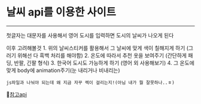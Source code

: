 #  날씨 api를 이용한 사이트
<hr>


첫글자는 대문자를 사용해서 영어 도시를 입력하면 도시의 날씨가 나오게 된다


이후 고려해볼것
    1. 위의 날씨스티커를 활용해서 그 날씨에 맞게 색이 칠해지게 하기 (그러기 위해선 다 흑백 처리를 해야함)
    2. 온도에 따라서 추천 옷을 보여주기 (간단하게 패딩, 반팔, 긴팔 형식)
    3. 한국어 도시도 가능하게 하기 (영어 외 사용해보기)
    4. 그 온도에 맞게 body에 animation주기(눈 내리거나 비내리는)

    js파일과 나눠야 되는데 왜 지금 자꾸 렉이 걸리는지!(아님 내가 뭘 잘못하나..ㅎ)
📌[참고api](https://github.com/robertoduessmann/weather-api)